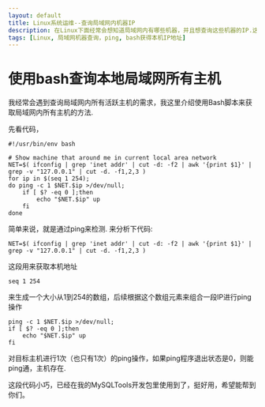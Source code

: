 ```yaml
---
layout: default
title: Linux系统运维--查询局域网内机器IP
description: 在Linux下面经常会想知道局域网内有哪些机器，并且想查询这些机器的IP.这篇文章通过一段小脚本帮助完成这项工作.
tags: [Linux, 局域网机器查询，ping, bash获得本机IP地址]
---
```


# 使用bash查询本地局域网所有主机

我经常会遇到查询局域网内所有活跃主机的需求，我这里介绍使用Bash脚本来获取局域网内所有主机的方法.

先看代码，

	#!/usr/bin/env bash

	# Show machine that around me in current local area network
	NET=$( ifconfig | grep 'inet addr' | cut -d: -f2 | awk '{print $1}' | grep -v "127.0.0.1" | cut -d. -f1,2,3 )
	for ip in $(seq 1 254);
	do ping -c 1 $NET.$ip >/dev/null;
		if [ $? -eq 0 ];then
			echo "$NET.$ip" up
		fi
	done

简单来说，就是通过ping来检测. 来分析下代码:

	NET=$( ifconfig | grep 'inet addr' | cut -d: -f2 | awk '{print $1}' | grep -v "127.0.0.1" | cut -d. -f1,2,3 )

这段用来获取本机地址

	seq 1 254

来生成一个大小从1到254的数组，后续根据这个数组元素来组合一段IP进行ping操作

	ping -c 1 $NET.$ip >/dev/null;
	if [ $? -eq 0 ];then
		echo "$NET.$ip" up
	fi

对目标主机进行1次（也只有1次）的ping操作，如果ping程序退出状态是0，则能ping通，主机存在.

这段代码小巧，已经在我的MySQLTools开发包里使用到了，挺好用，希望能帮到你们。